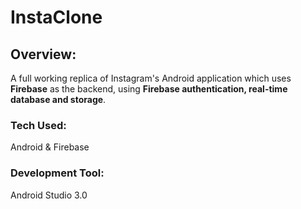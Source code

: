 # InstaClone 

## Overview:
A full working replica of Instagram's Android application which uses **Firebase** as the backend, using **Firebase authentication, real-time database and storage**.

### Tech Used:
Android & Firebase

### Development Tool: 
Android Studio 3.0

